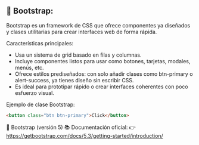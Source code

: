 ## 🔵 Bootstrap:

Bootstrap es un framework de CSS que ofrece componentes ya diseñados y clases utilitarias para crear interfaces web de forma rápida.

Características principales:

- Usa un sistema de grid basado en filas y columnas.
- Incluye componentes listos para usar como botones, tarjetas, modales, menús, etc.
- Ofrece estilos prediseñados: con solo añadir clases como btn-primary o alert-success, ya tienes diseño sin escribir CSS.
- Es ideal para prototipar rápido o crear interfaces coherentes con poco esfuerzo visual.

Ejemplo de clase Bootstrap:
```html
<button class="btn btn-primary">Click</button>
```

🔗 Bootstrap (versión 5)
📚 Documentación oficial:
👉 https://getbootstrap.com/docs/5.3/getting-started/introduction/
